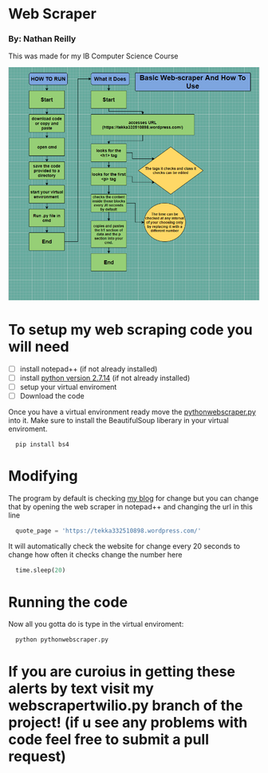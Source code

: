 # Web Scraper
### By: Nathan Reilly
This was made for my IB Computer Science Course

![Flowchart](https://github.com/clevelandhighschoolcs/p8mawpup-tekkature/blob/master/images/my%20flowchart.PNG)

# To setup my web scraping code you will need

- [ ] install notepad++ (if not already installed)
- [ ] install [python version 2.7.14](https://www.python.org/downloads/) (if not already installed)
- [ ] setup your virtual enviroment
- [ ] Download the code

Once you have a virtual environment ready move the [pythonwebscraper.py](https://github.com/clevelandhighschoolcs/p8mawpup-tekkature/blob/master/pythonwebscraper.py) into it. Make sure to install the BeautifulSoup liberary in your virtual enviroment.

```CMD
  pip install bs4
```

# Modifying
The program by default is checking [my blog](https://tekka332510898.wordpress.com/) for change but you can change that by opening the web scraper in notepad++ and changing the url in this line

```Python
  quote_page = 'https://tekka332510898.wordpress.com/'
```

It will automatically check the website for change every 20 seconds to change how often it checks change the number here

```Python
  time.sleep(20)
```

# Running the code
Now all you gotta do is type in the virtual enviroment:

```CMD
  python pythonwebscraper.py 
```

# If you are curoius in getting these alerts by text visit my webscrapertwilio.py branch of the project! (if u see any problems with code feel free to submit a pull request)
